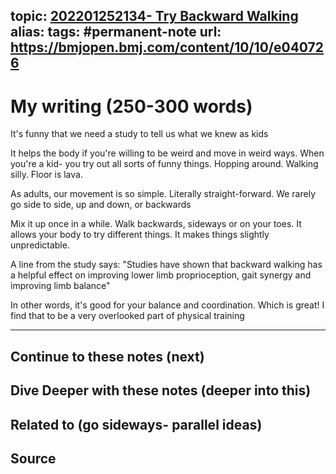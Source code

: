 topic: [202201252134- Try Backward Walking](.md)
alias: 
tags: #permanent-note
url: https://bmjopen.bmj.com/content/10/10/e040726
---

# My writing (250-300 words)

It's funny that we need a study to tell us what we knew as kids

It helps the body if you're willing to be weird and move in weird ways. When you're a kid- you try out all sorts of funny things. Hopping around. Walking silly. Floor is lava. 

As adults, our movement is so simple. Literally straight-forward. We rarely go side to side, up and down, or backwards

Mix it up once in a while. Walk backwards, sideways or on your toes. It allows your body to try different things. It makes things slightly unpredictable.

A line from the study says: 
"Studies have shown that backward walking has a helpful effect on improving lower limb proprioception, gait synergy and improving limb balance"

In other words, it's good for your balance and coordination. Which is great! I find that to be a very overlooked part of physical training

---
## Continue to these notes (next)

## Dive Deeper with these notes (deeper into this)
		
## Related to (go sideways- parallel ideas)
	
## Source